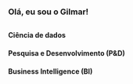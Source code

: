 ### Olá, eu sou o Gilmar!

##

#### Ciência de dados 
#### Pesquisa e Desenvolvimento (P&D)
#### Business Intelligence (BI)

##


 
  
